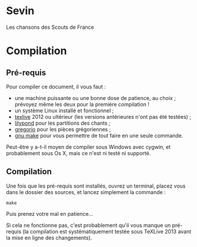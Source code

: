 Sevin
=====

Les chansons des Scouts de France


Compilation
===========

Pré-requis
----------

Pour compiler ce document, il vous faut :

- une machine puissante ou une bonne dose de patience, au choix ; prévoyez même les deux pour la première compilation !
- un système Linux installé et fonctionnel ;
- [texlive](http://www.tug.org/texlive) 2012 ou ultérieur (les versions antérieures n'ont pas été testées) ;
- [lilypond](http://www.lilypond.org) pour les partitions des chants ;
- [gregorio](http://home.gna.org/gregorio) pour les pièces grégoriennes ;
- [gnu make](http://www.gnu.org/software/make) pour vous permettre de tout faire en une seule commande.

Peut-être y a-t-il moyen de compiler sous Windows avec cygwin, et probablement sous Os X, mais ce n'est ni testé ni supporté.

Compilation
-----------

Une fois que les pré-requis sont installés, ouvrez un terminal, placez vous dans le dossier des sources, et lancez simplement la commande :

    make

Puis prenez votre mal en patience…

Si cela ne fonctionne pas, c'est probablement qu'il vous manque un pré-requis (la compilation est systématiquement testée sous TeXLive 2013 avant la mise en ligne des changements).
